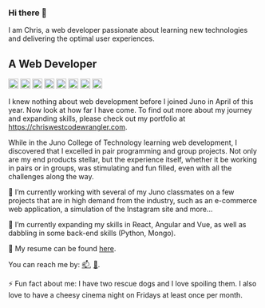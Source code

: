 ### Hi there 👋
I am Chris, a web developer passionate about learning new technologies and delivering the optimal user experiences.
## A Web Developer

 <img height="20px" src="https://cdn.jsdelivr.net/gh/devicons/devicon/icons/html5/html5-plain-wordmark.svg" /> <img height="20px" src="https://cdn.jsdelivr.net/gh/devicons/devicon/icons/css3/css3-plain-wordmark.svg" /> <img height="20px" src="https://cdn.jsdelivr.net/gh/devicons/devicon/icons/sass/sass-original.svg" />       <img height="20px" src="https://cdn.jsdelivr.net/gh/devicons/devicon/icons/javascript/javascript-plain.svg" /> <img height="20px" src="https://cdn.jsdelivr.net/gh/devicons/devicon/icons/firebase/firebase-plain.svg" /> <img height="20px" src="https://cdn.jsdelivr.net/gh/devicons/devicon/icons/git/git-plain.svg" /> <img height="20px" src="https://cdn.jsdelivr.net/gh/devicons/devicon/icons/github/github-original.svg" /> <img height="20px" src="https://cdn.jsdelivr.net/gh/devicons/devicon/icons/react/react-original.svg" />
          
I knew nothing about web development before I joined Juno in April of this year. Now look at how far I have come. To find out more about my journey and expanding skills, please check out my portfolio at https://chriswestcodewrangler.com.

While in the Juno College of Technology learning web development, I discovered that I excelled in pair programming and group projects. Not only are my end products stellar, but the experience itself, whether it be working in pairs or in groups, was stimulating and fun filled, even with all the challenges along the way.

🔭 I’m currently working with several of my Juno classmates on a few projects that are in high demand from the industry, such as an e-commerce web application, a simulation of the Instagram site and more...

🌱 I’m currently expanding my skills in React, Angular and Vue, as well as dabbling in some back-end skills (Python, Mongo).

:page_with_curl: My resume can be found [here](https://github.com/Westc13/Westc13/blob/main/chris-west-resume-nli.pdf).
  
You can reach me by: [📫](mailto:christinewwwest@gmail.com), [:calendar:](https://calendly.com/event_types/user/me).
  
⚡ Fun fact about me: I have two rescue dogs and I love spoiling them. I also love to have a cheesy cinema night on Fridays at least once per month.



<!--
**Westc13/Westc13** is a ✨ _special_ ✨ repository because its `README.md` (this file) appears on your GitHub profile.

Here are some ideas to get you started:
- 👯 I’m looking to collaborate on ...
- 🤔 I’m looking for help with ...
- 💬 Ask me about ...
- 
- 😄 Pronouns: ...

-->
